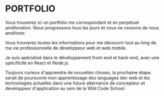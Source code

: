 # PORTFOLIO

Vous trouverez ici un portfolio me correspondant et en perpétuel amélioration. Nous progressons tous les jours et nous ne cessons de nous améliorer.

Vous trouverez toutes les informations pour me découvrir tout au long de ma vie professionnelle de développeur web et web mobile. 

Je suis spécialisé dans le développement front-end et back-end, avec une spécificité en React et Node.js.

Toujours curieux d'apprendre de nouvelles choses, la prochaine étape serait de poursuvire mon apprentissage des languages dev web et les technologies actuelles dans une future alternance de concepteur et développeur d'application au sein de la Wild Code School.